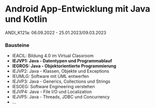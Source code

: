 # Android App-Entwicklung mit Java und Kotlin #
ANDI_K121a: 06.09.2022 - 25.01.2023/09.03.2023 
### Bausteine ###

* IEACIL: Bildung 4.0 im Virtual Classroom
* **IEJVP1: Java - Datentypen und Programmablauf**
* **IEGROS: Java - Objektorientierte Programmierung**
* IEJVP2: Java - Klassen, Objekte und Exceptions
* IEUMLG: Software mit UML entwerfen
* IEJVP3: Java - Generics, Collections und Strings
* IESOEG: Software Engineering verstehen
* IEJVP4: Java - File I/O und Localization
* IEJVP5: Java - Threads, JDBC und Concurrency 
* ... 

